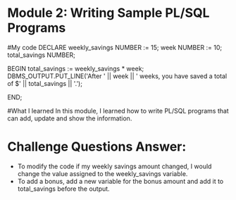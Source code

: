 # Module 2: Writing Sample PL/SQL Programs

#My code
DECLARE
weekly_savings NUMBER := 15;
week NUMBER := 10;
total_savings NUMBER;

BEGIN
total_savings := weekly_savings * week;
DBMS_OUTPUT.PUT_LINE('After ' || week || ' weeks, you have saved a total of $' || total_savings || '.');

END;

#What I learned
In this module, I learned how to write PL/SQL programs that can add, update and show the information.

# Challenge Questions Answer:
- To modify the code if my weekly savings amount changed, I would change the value assigned to the  weekly_savings  variable.
- To add a bonus, add a new variable for the bonus amount and add it to  total_savings  before the output.
